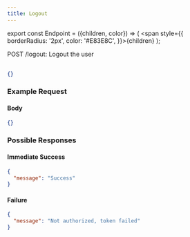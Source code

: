 ```yaml
---
title: Logout
---
```


export const Endpoint = ({children, color}) => ( <span style={{
borderRadius: '2px',
color: '#E83E8C',
}}>{children}</span> );

<Endpoint>POST /logout</Endpoint>: Logout the user <br></br>

```json
{}
```

### Example Request

#### Body

```json
{}
```

### Possible Responses

#### Immediate Success

```json
{
  "message": "Success"
}
```

#### Failure

```json
{
  "message": "Not authorized, token failed"
}
```
